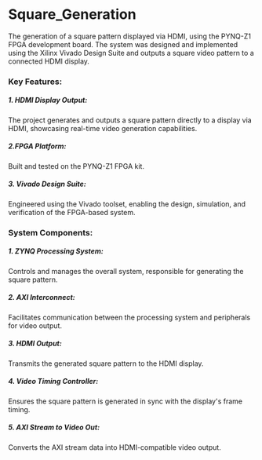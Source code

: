 # Square_Generation

The generation of a square pattern displayed via HDMI, using the PYNQ-Z1 FPGA development board. The system was designed and implemented using the Xilinx Vivado Design Suite and outputs a square video pattern to a connected HDMI display.

### Key Features:

##### 1. HDMI Display Output: 
The project generates and outputs a square pattern directly to a display via HDMI, showcasing real-time video generation capabilities.

##### 2.FPGA Platform: 
Built and tested on the PYNQ-Z1 FPGA kit.

##### 3. Vivado Design Suite: 
Engineered using the Vivado toolset, enabling the design, simulation, and verification of the FPGA-based system.

### System Components:

##### 1. ZYNQ Processing System: 
Controls and manages the overall system, responsible for generating the square pattern.

##### 2. AXI Interconnect: 
Facilitates communication between the processing system and peripherals for video output.

##### 3. HDMI Output: 
Transmits the generated square pattern to the HDMI display.

##### 4. Video Timing Controller: 
Ensures the square pattern is generated in sync with the display's frame timing.

##### 5. AXI Stream to Video Out: 
Converts the AXI stream data into HDMI-compatible video output.
